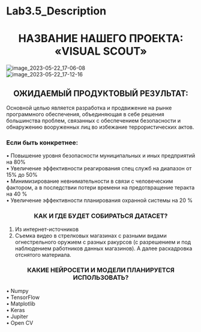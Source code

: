 # Lab3.5_Description
<h1 align=center>НАЗВАНИЕ НАШЕГО ПРОЕКТА: «VISUAL SCOUT» </h1>

![image_2023-05-22_17-06-08](https://github.com/NWRecognize/Lab3.5_Description/assets/118212881/5cd8ce9f-1da3-4774-9e22-6e3ad99ef012)  
![image_2023-05-22_17-12-16](https://github.com/NWRecognize/Lab3.5_Description/assets/118212881/2935438b-9b12-4e80-9b79-8caf097fc931)

<h2 align=center>ОЖИДАЕМЫЙ ПРОДУКТОВЫЙ РЕЗУЛЬТАТ: </h2>

Основной целью является разработка и продвижение на рынке программного обеспечения, объединяющая в себе решения большинства проблем, связанных с обеспечением безопасности и обнаружению вооруженных лиц во избежание террористических актов.

<h3>Если быть конкретнее:</h3>

•	Повышение уровня безопасности муниципальных и иных предприятий на 80% <br>
•	Увеличение эффективности реагирования спец служб на диапазон от 15% до 50% <br>
•	Минимизирование невнимательности в связи с человеческим фактором, а в последствии потери времени на предотвращение теракта на 40 % <br>
•	Увеличение эффективности планирования охранной системы на 20 % <br>

<h3 align=center>КАК И ГДЕ БУДЕТ СОБИРАТЬСЯ ДАТАСЕТ?</h3>

1)	Из интернет-источников
2)	Съемка видео в стрелковых магазинах с разными видами огнестрельного оружием с разных ракурсов (с разрешением и под наблюдением работников данных магазинов). А далее раскадровка отснятого материала.

<h3 align=center>КАКИЕ НЕЙРОСЕТИ И МОДЕЛИ ПЛАНИРУЕТСЯ ИСПОЛЬЗОВАТЬ? </h3>

•	Numpy  
•	TensorFlow  
•	Matplotlib  
•	Keras  
•	Jupiter  
•	Open CV  
